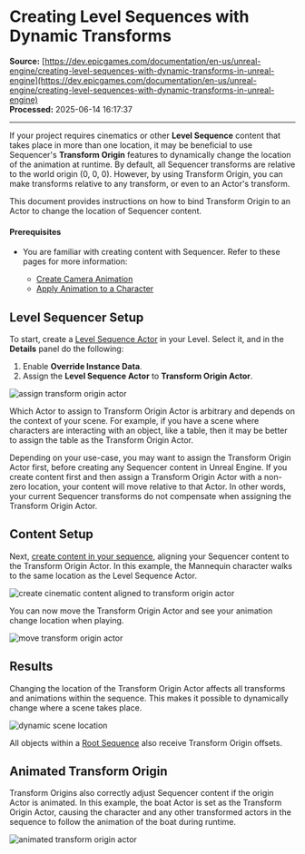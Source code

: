 # Creating Level Sequences with Dynamic Transforms

**Source:** [https://dev.epicgames.com/documentation/en-us/unreal-engine/creating-level-sequences-with-dynamic-transforms-in-unreal-engine](https://dev.epicgames.com/documentation/en-us/unreal-engine/creating-level-sequences-with-dynamic-transforms-in-unreal-engine)  
**Processed:** 2025-06-14 16:17:37

---

If your project requires cinematics or other **Level Sequence** content that takes place in more than one location, it may be beneficial to use Sequencer's **Transform Origin** features to dynamically change the location of the animation at runtime. By default, all Sequencer transforms are relative to the world origin (0, 0, 0). However, by using Transform Origin, you can make transforms relative to any transform, or even to an Actor's transform.

This document provides instructions on how to bind Transform Origin to an Actor to change the location of Sequencer content.

#### Prerequisites

-   You are familiar with creating content with Sequencer. Refer to these pages for more information:
    
    -   [Create Camera Animation](/documentation/en-us/unreal-engine/how-to-animate-cinematic-cameras-in-unreal-engine)
    -   [Apply Animation to a Character](/documentation/en-us/unreal-engine/how-to-add-cinematic-animation-to-a-character-in-unreal-engine)

## Level Sequencer Setup

To start, create a [Level Sequence Actor](/documentation/en-us/unreal-engine/unreal-engine-sequencer-movie-tool-overview) in your Level. Select it, and in the **Details** panel do the following:

1.  Enable **Override Instance Data**.
2.  Assign the **Level Sequence Actor** to **Transform Origin Actor**.

![assign transform origin actor](https://d1iv7db44yhgxn.cloudfront.net/documentation/images/4ca5a075-624d-4fea-a025-8a9c0124a3eb/setup1.png)

Which Actor to assign to Transform Origin Actor is arbitrary and depends on the context of your scene. For example, if you have a scene where characters are interacting with an object, like a table, then it may be better to assign the table as the Transform Origin Actor.

Depending on your use-case, you may want to assign the Transform Origin Actor first, before creating any Sequencer content in Unreal Engine. If you create content first and then assign a Transform Origin Actor with a non-zero location, your content will move relative to that Actor. In other words, your current Sequencer transforms do not compensate when assigning the Transform Origin Actor.

## Content Setup

Next, [create content in your sequence](/documentation/en-us/unreal-engine/creating-level-sequences-with-dynamic-transforms-in-unreal-engine#prerequisites), aligning your Sequencer content to the Transform Origin Actor. In this example, the Mannequin character walks to the same location as the Level Sequence Actor.

![create cinematic content aligned to transform origin actor](https://d1iv7db44yhgxn.cloudfront.net/documentation/images/113c27a8-5c4a-408e-ad90-41f50c321a54/content1.gif)

You can now move the Transform Origin Actor and see your animation change location when playing.

![move transform origin actor](https://d1iv7db44yhgxn.cloudfront.net/documentation/images/6d623f0b-b197-4d2c-a44b-8738a6af2a53/content2.gif)

## Results

Changing the location of the Transform Origin Actor affects all transforms and animations within the sequence. This makes it possible to dynamically change where a scene takes place.

![dynamic scene location](https://d1iv7db44yhgxn.cloudfront.net/documentation/images/99a1c3a7-e875-474c-a656-7aef902b486b/content3.gif)

All objects within a [Root Sequence](/documentation/en-us/unreal-engine/sequences-shots-and-takes-in-unreal-engine) also receive Transform Origin offsets.

## Animated Transform Origin

Transform Origins also correctly adjust Sequencer content if the origin Actor is animated. In this example, the boat Actor is set as the Transform Origin Actor, causing the character and any other transformed actors in the sequence to follow the animation of the boat during runtime.

![animated transform origin actor](https://d1iv7db44yhgxn.cloudfront.net/documentation/images/38598d5b-d0cb-4bca-9753-39381eac0de7/boat.gif)
